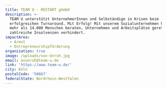```yaml
---
title: TEAM U - RESTART gGmbH
description: >-
  TEAM U unterstützt UnternehmerInnen und Selbständige in Krisen beim
  erfolgreichen Turnaround. Mit Erfolg! Mit unserem Sozialunternehmen haben wir
  mehr als 14.000 Menschen beraten, Unternehmen und Arbeitsplätze gerettet und
  zahlreiche Insolvenzen verhindert.
impactArea:
  - Armut
  - Entrepreneurshipförderung
organization: true
image: /uploads/von-Unruh.jpg
email: avunruh@team-u.de
link: 'https://www.team-u.de/'
city: Köln
postalCode: '50667'
federalState: Nordrhein-Westfalen
---
```


